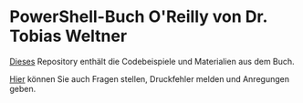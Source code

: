 # PowerShell-Buch O'Reilly von Dr. Tobias Weltner
[Dieses](https://github.com/TobiasPSP/OReilly/tree/main/PowerShell) Repository enthält die Codebeispiele und Materialien aus dem Buch.

[Hier](https://github.com/TobiasPSP/OReilly/discussions) können Sie auch Fragen stellen, Druckfehler melden und Anregungen geben.
